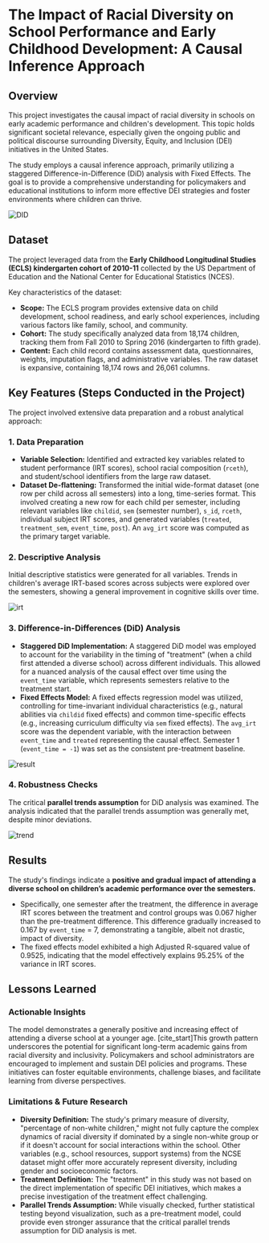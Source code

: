 # The Impact of Racial Diversity on School Performance and Early Childhood Development: A Causal Inference Approach

## Overview
This project investigates the causal impact of racial diversity in schools on early academic performance and children's development. This topic holds significant societal relevance, especially given the ongoing public and political discourse surrounding Diversity, Equity, and Inclusion (DEI) initiatives in the United States. 

The study employs a causal inference approach, primarily utilizing a staggered Difference-in-Difference (DiD) analysis with Fixed Effects. The goal is to provide a comprehensive understanding for policymakers and educational institutions to inform more effective DEI strategies and foster environments where children can thrive. 

![DID](https://github.com/LongNguyenKL/diversity-impact-on-education-project/blob/main/assets/did.png)

## Dataset
The project leveraged data from the **Early Childhood Longitudinal Studies (ECLS) kindergarten cohort of 2010-11** collected by the US Department of Education and the National Center for Educational Statistics (NCES). 

Key characteristics of the dataset:
* **Scope:** The ECLS program provides extensive data on child development, school readiness, and early school experiences, including various factors like family, school, and community. 
* **Cohort:** The study specifically analyzed data from 18,174 children, tracking them from Fall 2010 to Spring 2016 (kindergarten to fifth grade). 
* **Content:** Each child record contains assessment data, questionnaires, weights, imputation flags, and administrative variables. The raw dataset is expansive, containing 18,174 rows and 26,061 columns. 

## Key Features (Steps Conducted in the Project)
The project involved extensive data preparation and a robust analytical approach:

### 1. Data Preparation
* **Variable Selection:** Identified and extracted key variables related to student performance (IRT scores), school racial composition (`rceth`), and student/school identifiers from the large raw dataset. 
* **Dataset De-flattening:** Transformed the initial wide-format dataset (one row per child across all semesters) into a long, time-series format. This involved creating a new row for each child per semester, including relevant variables like `childid`, `sem` (semester number), `s_id`, `rceth`, individual subject IRT scores, and generated variables (`treated`, `treatment_sem`, `event_time`, `post`).  An `avg_irt` score was computed as the primary target variable. 

### 2. Descriptive Analysis
Initial descriptive statistics were generated for all variables. Trends in children's average IRT-based scores across subjects were explored over the semesters, showing a general improvement in cognitive skills over time. 

![irt](https://github.com/LongNguyenKL/diversity-impact-on-education-project/blob/main/assets/eda.png)

### 3. Difference-in-Differences (DiD) Analysis
* **Staggered DiD Implementation:** A staggered DiD model was employed to account for the variability in the timing of "treatment" (when a child first attended a diverse school) across different individuals. This allowed for a nuanced analysis of the causal effect over time using the `event_time` variable, which represents semesters relative to the treatment start. 
* **Fixed Effects Model:** A fixed effects regression model was utilized, controlling for time-invariant individual characteristics (e.g., natural abilities via `childid` fixed effects) and common time-specific effects (e.g., increasing curriculum difficulty via `sem` fixed effects). The `avg_irt` score was the dependent variable, with the interaction between `event_time` and `treated` representing the causal effect. Semester 1 (`event_time = -1`) was set as the consistent pre-treatment baseline.

![result](https://github.com/LongNguyenKL/diversity-impact-on-education-project/blob/main/assets/Screenshot%202025-05-07%20221133.png)

### 4. Robustness Checks
The critical **parallel trends assumption** for DiD analysis was examined. The analysis indicated that the parallel trends assumption was generally met, despite minor deviations. 

![trend](https://github.com/LongNguyenKL/diversity-impact-on-education-project/blob/main/assets/trend.png)

## Results
The study's findings indicate a **positive and gradual impact of attending a diverse school on children’s academic performance over the semesters.** 

* Specifically, one semester after the treatment, the difference in average IRT scores between the treatment and control groups was 0.067 higher than the pre-treatment difference. This difference gradually increased to 0.167 by `event_time` = 7, demonstrating a tangible, albeit not drastic, impact of diversity. 
* The fixed effects model exhibited a high Adjusted R-squared value of 0.9525, indicating that the model effectively explains 95.25% of the variance in IRT scores. 

## Lessons Learned

### Actionable Insights
The model demonstrates a generally positive and increasing effect of attending a diverse school at a younger age.  [cite_start]This growth pattern underscores the potential for significant long-term academic gains from racial diversity and inclusivity. Policymakers and school administrators are encouraged to implement and sustain DEI policies and programs. These initiatives can foster equitable environments, challenge biases, and facilitate learning from diverse perspectives. 

### Limitations & Future Research
* **Diversity Definition:** The study's primary measure of diversity, "percentage of non-white children," might not fully capture the complex dynamics of racial diversity if dominated by a single non-white group or if it doesn't account for social interactions within the school. Other variables (e.g., school resources, support systems) from the NCSE dataset might offer more accurately represent diversity, including gender and socioeconomic factors. 
* **Treatment Definition:** The "treatment" in this study was not based on the direct implementation of specific DEI initiatives, which makes a precise investigation of the treatment effect challenging.
* **Parallel Trends Assumption:** While visually checked, further statistical testing beyond visualization, such as a pre-treatment model, could provide even stronger assurance that the critical parallel trends assumption for DiD analysis is met.

